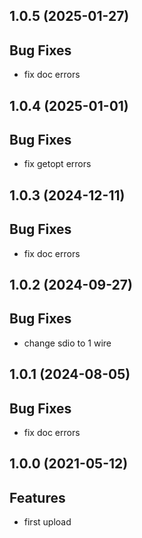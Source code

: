 ## 1.0.5 (2025-01-27)

## Bug Fixes

- fix doc errors

## 1.0.4 (2025-01-01)

## Bug Fixes

- fix getopt errors

## 1.0.3 (2024-12-11)

## Bug Fixes

- fix doc errors

## 1.0.2 (2024-09-27)

## Bug Fixes

- change sdio to 1 wire

## 1.0.1 (2024-08-05)

## Bug Fixes

- fix doc errors

## 1.0.0 (2021-05-12)

## Features

- first upload

